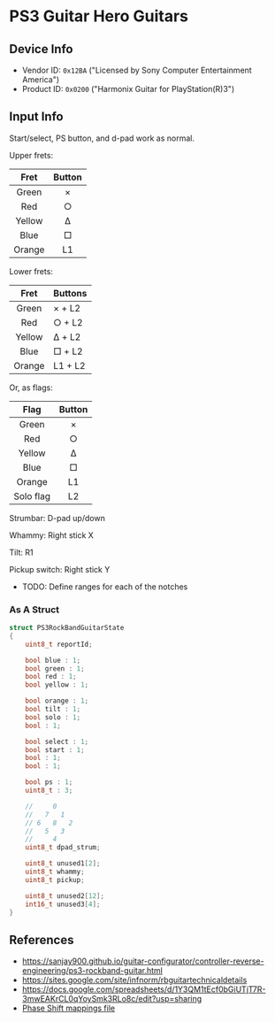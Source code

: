 # PS3 Guitar Hero Guitars

## Device Info

- Vendor ID: `0x12BA` ("Licensed by Sony Computer Entertainment America")
- Product ID: `0x0200` ("Harmonix Guitar for PlayStation(R)3")

## Input Info

Start/select, PS button, and d-pad work as normal.

Upper frets:

| Fret   | Button |
| :--:   | :----: |
| Green  | ×      |
| Red    | ○      |
| Yellow | Δ      |
| Blue   | □      |
| Orange | L1     |

Lower frets:

| Fret   | Buttons |
| :--:   | :------ |
| Green  | × + L2  |
| Red    | ○ + L2  |
| Yellow | Δ + L2  |
| Blue   | □ + L2  |
| Orange | L1 + L2 |

Or, as flags:

| Flag      | Button |
| :--:      | :----: |
| Green     | ×      |
| Red       | ○      |
| Yellow    | Δ      |
| Blue      | □      |
| Orange    | L1     |
| Solo flag | L2     |

Strumbar: D-pad up/down

Whammy: Right stick X

Tilt: R1

Pickup switch: Right stick Y

- TODO: Define ranges for each of the notches 

### As A Struct

```c
struct PS3RockBandGuitarState
{
    uint8_t reportId;

    bool blue : 1;
    bool green : 1;
    bool red : 1;
    bool yellow : 1;

    bool orange : 1;
    bool tilt : 1;
    bool solo : 1;
    bool : 1;

    bool select : 1;
    bool start : 1;
    bool : 1;
    bool : 1;

    bool ps : 1;
    uint8_t : 3;

    //     0
    //   7   1
    // 6   8   2
    //   5   3
    //     4
    uint8_t dpad_strum;

    uint8_t unused1[2];
    uint8_t whammy;
    uint8_t pickup;

    uint8_t unused2[12];
    int16_t unused3[4];
}
```

## References

- https://sanjay900.github.io/guitar-configurator/controller-reverse-engineering/ps3-rockband-guitar.html
- https://sites.google.com/site/infnorm/rbguitartechnicaldetails
- https://docs.google.com/spreadsheets/d/1Y3QM1tEcf0bGiUTjT7R-3mwEAKrCL0qYoySmk3RLo8c/edit?usp=sharing
- [Phase Shift mappings file](../../Other/device_list.json)
